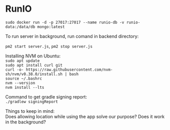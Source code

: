 # RunIO


`sudo docker run -d -p 27017:27017 --name runio-db -v runio-data:/data/db mongo:latest`

To run server in background, run comand in backend directory:

`pm2 start server.js`, `pm2 stop server.js`

Installing NVM on Ubuntu:<br>
`sudo apt update`<br>
`sudo apt install curl git` <br>
`curl -o- https://raw.githubusercontent.com/nvm-sh/nvm/v0.38.0/install.sh | bash` <br>
`source ~/.bashrc` <br>
`nvm --version` <br>
`nvm install --lts` <br>

Command to get gradle signing report: <br>
`./gradlew signingReport`

Things to keep in mind:<br>
Does allowing location while using the app solve our purpose? Does it work in the background?
